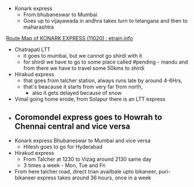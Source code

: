 - Konark express
    - From bhubaneswar to Mumbai
    - Goes up to vijayawada in andhra takes turn to telangana and then to maharashtra

[Route Map of KONARK EXPRESS (11020) : etrain.info](https://etrain.info/train/Konark-Express-11020/map)

- Chatrapati LTT
	- it goes to mumbai, but we cannot go shirdi with it
	- for shirdi we have to go to some place called #pending - mandu and from there we have to travel some 50kms to shirdi
- Hirakud express
	- that goes from talcher station, always runs late by around 4-6Hrs,
	- that's beacause it starts from very far from north, 
		- also it gets delayed because of snow 
- Vimal going home erode, from Solapur there is an LTT express
- Coromondel express goes to Howrah to Chennai central and vice versa
	- 
- Konark express Bhubaneswar to Mumbai and vice versa
	- Hitesh goes to  go for Hyderabad
- Hirakud express 
	- From Talcher at 1230 to Vizag around 2130 same day
	- 3 times a week - Mon, Tue and Fri 
- From here talcher road, direct trian availbale upto bikaneer, puri-bikaneer express takes around 36 hours, once in a week 